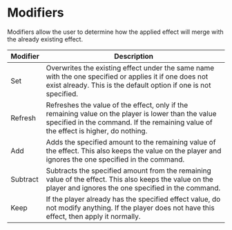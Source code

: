 # Modifiers

Modifiers allow the user to determine how the applied effect will merge with the already existing effect.

| Modifier | Description                                                                                                                                                                                |
| -------- | ------------------------------------------------------------------------------------------------------------------------------------------------------------------------------------------ |
| Set      | Overwrites the existing effect under the same name with the one specified or applies it if one does not exist already. This is the default option if one is not specified.                 |
| Refresh  | Refreshes the value of the effect, only if the remaining value on the player is lower than the value specified in the command. If the remaining value of the effect is higher, do nothing. |
| Add      | Adds the specified amount to the remaining value of the effect. This also keeps the value on the player and ignores the one specified in the command.                                      |
| Subtract | Subtracts the specified amount from the remaining value of the effect. This also keeps the value on the player and ignores the one specified in the command.                               |
| Keep     | If the player already has the specified effect value, do not modify anything. If the player does not have this effect, then apply it normally.                                             |
